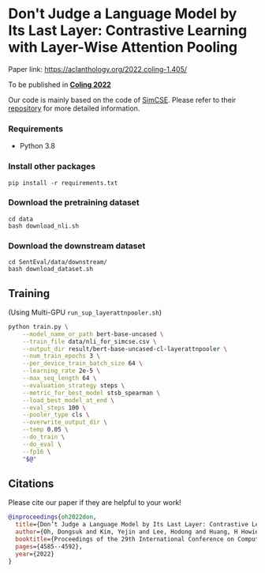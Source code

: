 # Don't Judge a Language Model by Its Last Layer: Contrastive Learning with Layer-Wise Attention Pooling


Paper link: https://aclanthology.org/2022.coling-1.405/

To be published in [**Coling 2022**](https://coling2022.org/)

Our code is mainly based on the code of [SimCSE](https://arxiv.org/abs/2104.08821). Please refer to their [repository](https://github.com/princeton-nlp/SimCSE) for more detailed information.

### Requirements
* Python 3.8

### Install other packages
```
pip install -r requirements.txt
```

### Download the pretraining dataset
```
cd data
bash download_nli.sh
```

### Download the downstream dataset
```
cd SentEval/data/downstream/
bash download_dataset.sh
```

## Training
(Using Multi-GPU `run_sup_layerattnpooler.sh`)
```bash
python train.py \
    --model_name_or_path bert-base-uncased \
    --train_file data/nli_for_simcse.csv \
    --output_dir result/bert-base-uncased-cl-layerattnpooler \
    --num_train_epochs 3 \
    --per_device_train_batch_size 64 \
    --learning_rate 2e-5 \
    --max_seq_length 64 \
    --evaluation_strategy steps \
    --metric_for_best_model stsb_spearman \
    --load_best_model_at_end \
    --eval_steps 100 \
    --pooler_type cls \
    --overwrite_output_dir \
    --temp 0.05 \
    --do_train \
    --do_eval \
    --fp16 \
    "$@"
```

## Citations

Please cite our paper if they are helpful to your work!

```bibtex
@inproceedings{oh2022don,
  title={Don’t Judge a Language Model by Its Last Layer: Contrastive Learning with Layer-Wise Attention Pooling},
  author={Oh, Dongsuk and Kim, Yejin and Lee, Hodong and Huang, H Howie and Lim, Heui-Seok},
  booktitle={Proceedings of the 29th International Conference on Computational Linguistics},
  pages={4585--4592},
  year={2022}
}
```
